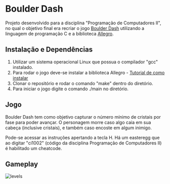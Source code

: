 # Boulder Dash

Projeto desenvolvido para a disciplina "Programação de Computadores II", no qual o objetivo final era recriar o jogo [Boulder Dash](https://codeincomplete.com/games/boulderdash/play/) utilizando a linguagem de programação C e a biblioteca [Allegro](https://liballeg.org/).

## Instalação e Dependências

1. Utilizar um sistema operacional Linux que possua o compilador "gcc" instalado.
2. Para rodar o jogo deve-se instalar a biblioteca Allegro - [Tutorial de como instalar](https://github.com/liballeg/allegro_wiki/wiki/Quickstart)
3. Clonar o repositório e rodar o comando "make" dentro do diretório.
4. Para iniciar o jogo digite o comando ./main no diretório.


## Jogo

Boulder Dash tem como objetivo capturar o número mínimo de cristais por fase para poder avançar. O personagem morre caso algo caia em sua cabeça (inclusive cristais), e também caso encoste em algum inimigo.

Pode-se acessar as instruções apertando a tecla H.
Há um easteregg que ao digitar "ci1002" (código da disciplina Programação de Computadores II) é habilitado um cheatcode.

## Gameplay
![levels](https://user-images.githubusercontent.com/86617763/224069183-72aa8e4e-58f7-46f3-b8ae-7a53951a191a.gif)
